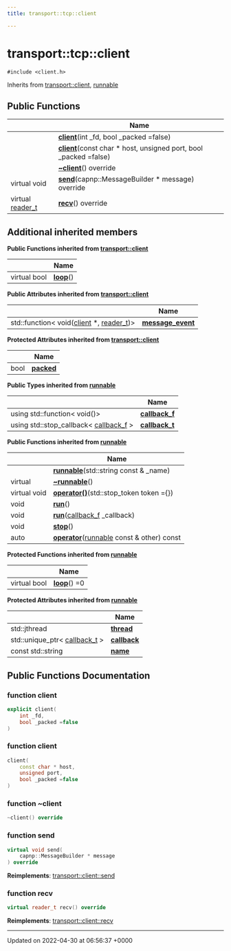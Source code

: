 ```yaml
---
title: transport::tcp::client

---
```


# transport::tcp::client






`#include <client.h>`

Inherits from [transport::client](Classes/classtransport_1_1client.md), [runnable](Classes/classrunnable.md)

## Public Functions

|                | Name           |
| -------------- | -------------- |
| | **[client](Classes/classtransport_1_1tcp_1_1client.md#function-client)**(int _fd, bool _packed =false) |
| | **[client](Classes/classtransport_1_1tcp_1_1client.md#function-client)**(const char * host, unsigned port, bool _packed =false) |
| | **[~client](Classes/classtransport_1_1tcp_1_1client.md#function-~client)**() override |
| virtual void | **[send](Classes/classtransport_1_1tcp_1_1client.md#function-send)**(capnp::MessageBuilder * message) override |
| virtual [reader_t](Namespaces/namespacetransport.md#using-reader-t) | **[recv](Classes/classtransport_1_1tcp_1_1client.md#function-recv)**() override |

## Additional inherited members

**Public Functions inherited from [transport::client](Classes/classtransport_1_1client.md)**

|                | Name           |
| -------------- | -------------- |
| virtual bool | **[loop](Classes/classtransport_1_1client.md#function-loop)**() |

**Public Attributes inherited from [transport::client](Classes/classtransport_1_1client.md)**

|                | Name           |
| -------------- | -------------- |
| std::function< void([client](Classes/classtransport_1_1client.md) *, [reader_t](Namespaces/namespacetransport.md#using-reader-t))> | **[message_event](Classes/classtransport_1_1client.md#variable-message-event)**  |

**Protected Attributes inherited from [transport::client](Classes/classtransport_1_1client.md)**

|                | Name           |
| -------------- | -------------- |
| bool | **[packed](Classes/classtransport_1_1client.md#variable-packed)**  |

**Public Types inherited from [runnable](Classes/classrunnable.md)**

|                | Name           |
| -------------- | -------------- |
| using std::function< void()> | **[callback_f](Classes/classrunnable.md#using-callback-f)**  |
| using std::stop_callback< [callback_f](Classes/classrunnable.md#using-callback-f) > | **[callback_t](Classes/classrunnable.md#using-callback-t)**  |

**Public Functions inherited from [runnable](Classes/classrunnable.md)**

|                | Name           |
| -------------- | -------------- |
| | **[runnable](Classes/classrunnable.md#function-runnable)**(std::string const & _name) |
| virtual | **[~runnable](Classes/classrunnable.md#function-~runnable)**() |
| virtual void | **[operator()](Classes/classrunnable.md#function-operator())**(std::stop_token token ={}) |
| void | **[run](Classes/classrunnable.md#function-run)**() |
| void | **[run](Classes/classrunnable.md#function-run)**([callback_f](Classes/classrunnable.md#using-callback-f) _callback) |
| void | **[stop](Classes/classrunnable.md#function-stop)**() |
| auto | **[operator](Classes/classrunnable.md#function-operator)**([runnable](Classes/classrunnable.md) const & other) const |

**Protected Functions inherited from [runnable](Classes/classrunnable.md)**

|                | Name           |
| -------------- | -------------- |
| virtual bool | **[loop](Classes/classrunnable.md#function-loop)**() =0 |

**Protected Attributes inherited from [runnable](Classes/classrunnable.md)**

|                | Name           |
| -------------- | -------------- |
| std::jthread | **[thread](Classes/classrunnable.md#variable-thread)**  |
| std::unique_ptr< [callback_t](Classes/classrunnable.md#using-callback-t) > | **[callback](Classes/classrunnable.md#variable-callback)**  |
| const std::string | **[name](Classes/classrunnable.md#variable-name)**  |


## Public Functions Documentation

### function client

```cpp
explicit client(
    int _fd,
    bool _packed =false
)
```


### function client

```cpp
client(
    const char * host,
    unsigned port,
    bool _packed =false
)
```


### function ~client

```cpp
~client() override
```


### function send

```cpp
virtual void send(
    capnp::MessageBuilder * message
) override
```


**Reimplements**: [transport::client::send](Classes/classtransport_1_1client.md#function-send)


### function recv

```cpp
virtual reader_t recv() override
```


**Reimplements**: [transport::client::recv](Classes/classtransport_1_1client.md#function-recv)


-------------------------------

Updated on 2022-04-30 at 06:56:37 +0000
